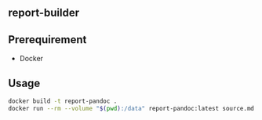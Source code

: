 report-builder
---

## Prerequirement
+ Docker

## Usage

```sh
docker build -t report-pandoc .
docker run --rm --volume "$(pwd):/data" report-pandoc:latest source.md
```

